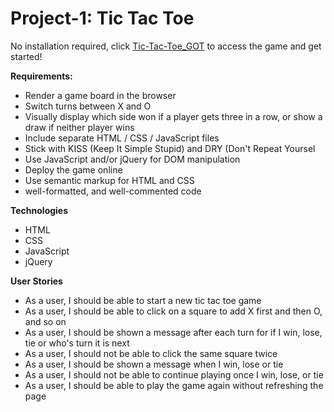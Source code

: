 # Project-1: Tic Tac Toe

No installation required, click [Tic-Tac-Toe_GOT](https://eman-sh.github.io/Project-1-Tic-Tac-Toe/page1) to access the game and get started!

**Requirements:**
* Render a game board in the browser
* Switch turns between X and O 
* Visually display which side won if a player gets three in a row, or show a draw if neither player wins
* Include separate HTML / CSS / JavaScript files
* Stick with KISS (Keep It Simple Stupid) and DRY (Don't Repeat Yoursel
* Use JavaScript and/or jQuery for DOM manipulation
* Deploy the game online
* Use semantic markup for HTML and CSS
* well-formatted, and well-commented code

**Technologies** 
* HTML
* CSS
* JavaScript
* jQuery

**User Stories** 
* As a user, I should be able to start a new tic tac toe game
* As a user, I should be able to click on a square to add X first and then O, and so on
* As a user, I should be shown a message after each turn for if I win, lose, tie or who's turn it is next
* As a user, I should not be able to click the same square twice
* As a user, I should be shown a message when I win, lose or tie
* As a user, I should not be able to continue playing once I win, lose, or tie
* As a user, I should be able to play the game again without refreshing the page
